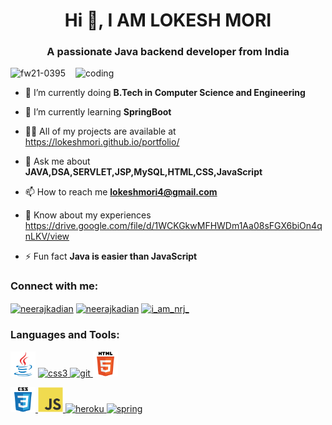 


<h1 align="center">Hi 👋,  I AM LOKESH MORI </h1>
<h3 align="center"> A passionate Java backend developer from India</h3>


<img align="right" alt="coding" width="400" src="https://user-images.githubusercontent.com/55389276/140866485-8fb1c876-9a8f-4d6a-98dc-08c4981eaf70.gif">


<p align="left"> <img src="https://komarev.com/ghpvc/?username=fw21-0395&label=Profile%20views&color=0e75b6&style=flat" alt="fw21-0395" /> </p>


- 🔭 I’m currently doing **B.Tech in Computer Science and Engineering**

- 🌱 I’m currently learning **SpringBoot**

- 👨‍💻 All of my projects are available at  https://lokeshmori.github.io/portfolio/

- 💬 Ask me about **JAVA,DSA,SERVLET,JSP,MySQL,HTML,CSS,JavaScript**

- 📫 How to reach me **lokeshmori4@gmail.com**

- 📄 Know about my experiences   https://drive.google.com/file/d/1WCKGkwMFHWDm1Aa08sFGX6biOn4qnLKV/view

- ⚡ Fun fact **Java is easier than JavaScript**

<h3 align="left">Connect with me:</h3>
<p align="left">
<a href="https://www.linkedin.com/in/lokesh-mori-15761b225/" target="_blank"><img align="center" src="https://raw.githubusercontent.com/rahuldkjain/github-profile-readme-generator/master/src/images/icons/Social/linked-in-alt.svg" alt="neerajkadian" height="30" width="40" /></a>
<a href="#" target="_blank"><img align="center" src="https://raw.githubusercontent.com/rahuldkjain/github-profile-readme-generator/master/src/images/icons/Social/facebook.svg" alt="neerajkadian" height="30" width="40" /></a>
<a href="#" target="_blank"><img align="center" src="https://raw.githubusercontent.com/rahuldkjain/github-profile-readme-generator/master/src/images/icons/Social/instagram.svg" alt="i_am_nrj_" height="30" width="40" /></a>
</p>

<h3 align="left">Languages and Tools:</h3>
<p align="left"> <img src="https://raw.githubusercontent.com/devicons/devicon/master/icons/java/java-original.svg" alt="java" width="40" height="40"/>
</a> <a href="https://developer.mozilla.org/en-US/docs/Web/JavaScript" target="_blank" rel="noreferrer"> 
  <a href="#" target="_blank" rel="noreferrer"> <img src="https://cdn.freebiesupply.com/logos/thumbs/2x/eclipse-11-logo.png" alt="css3" width="40" height="40"/>
 </a> <a href="#" target="_blank" rel="noreferrer"> <img src="https://www.vectorlogo.zone/logos/git-scm/git-scm-icon.svg" alt="git" width="40" height="40"/> </a> <a href="#" target="_blank" rel="noreferrer">  </a> <a href="https://www.w3.org/html/" target="_blank" rel="noreferrer"> <img src="https://raw.githubusercontent.com/devicons/devicon/master/icons/html5/html5-original-wordmark.svg" alt="html5" width="40" height="40"/> </a> <a href="https://www.java.com" target="_blank" rel="noreferrer"> <p align="left"> <a href="https://www.w3schools.com/css/" target="_blank" rel="noreferrer"> <img src="https://raw.githubusercontent.com/devicons/devicon/master/icons/css3/css3-original-wordmark.svg" alt="css3" width="40" height="40"/>
   <img src="https://raw.githubusercontent.com/devicons/devicon/master/icons/javascript/javascript-original.svg" alt="javascript" width="40" height="40"/> </a> <a href="https://www.microsoft.com/en-us/sql-server" target="_blank" rel="noreferrer"> <img src="https://www.freepnglogos.com/uploads/logo-mysql-png/logo-mysql-mysql-logo-png-images-are-download-crazypng-21.png" alt="heroku" width="40" height="40"/> <img src="https://www.vectorlogo.zone/logos/springio/springio-icon.svg" alt="spring" width="40" height="40"/> 
</p>
